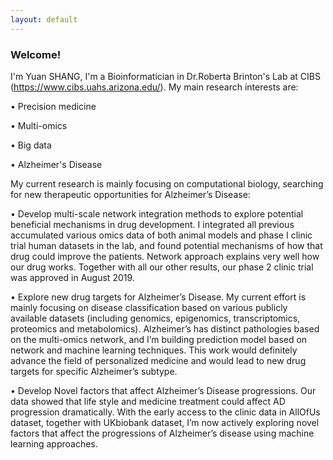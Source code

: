 ```yaml
---
layout: default
---
```


### Welcome!

I'm Yuan SHANG, I'm a Bioinformatician in Dr.Roberta Brinton's Lab at CIBS (https://www.cibs.uahs.arizona.edu/). My main research interests are:

•	Precision medicine

•	Multi-omics

•	Big data

•	Alzheimer's Disease

My current research is mainly focusing on computational biology, searching for new therapeutic opportunities for Alzheimer’s Disease: 

•	Develop multi-scale network integration methods to explore potential beneficial mechanisms in drug development. I integrated all previous accumulated various omics data of both animal models and phase I clinic trial human datasets in the lab, and found potential mechanisms of how that drug could improve the patients. Network approach explains very well how our drug works. Together with all our other results, our phase 2 clinic trial was approved in August 2019.

•	Explore new drug targets for Alzheimer’s Disease. My current effort is mainly focusing on disease classification based on various publicly available datasets (including genomics, epigenomics, transcriptomics, proteomics and metabolomics). Alzheimer’s has distinct pathologies based on the multi-omics network, and I’m building prediction model based on network and machine learning techniques. This work would definitely advance the field of personalized medicine and would lead to new drug targets for specific Alzheimer’s subtype.

•	Develop Novel factors that affect Alzheimer’s Disease progressions. Our data showed that life style and medicine treatment could affect AD progression dramatically. With the early access to the clinic data in AllOfUs dataset, together with UKbiobank dataset, I’m now actively exploring novel factors that affect the progressions of Alzheimer’s disease using machine learning approaches. 

